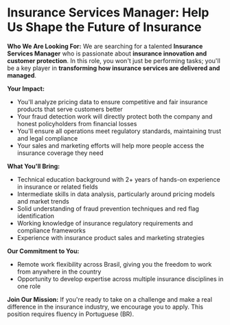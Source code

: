 # Insurance Services Manager: Help Us Shape the Future of Insurance

**Who We Are Looking For:**
We are searching for a talented **Insurance Services Manager** who is passionate about **insurance innovation and customer protection**. In this role, you won't just be performing tasks; you'll be a key player in **transforming how insurance services are delivered and managed**.

**Your Impact:**
- You'll analyze pricing data to ensure competitive and fair insurance products that serve customers better
- Your fraud detection work will directly protect both the company and honest policyholders from financial losses
- You'll ensure all operations meet regulatory standards, maintaining trust and legal compliance
- Your sales and marketing efforts will help more people access the insurance coverage they need

**What You'll Bring:**
- Technical education background with 2+ years of hands-on experience in insurance or related fields
- Intermediate skills in data analysis, particularly around pricing models and market trends
- Solid understanding of fraud prevention techniques and red flag identification
- Working knowledge of insurance regulatory requirements and compliance frameworks
- Experience with insurance product sales and marketing strategies

**Our Commitment to You:**
- Remote work flexibility across Brasil, giving you the freedom to work from anywhere in the country
- Opportunity to develop expertise across multiple insurance disciplines in one role

**Join Our Mission:**
If you're ready to take on a challenge and make a real difference in the insurance industry, we encourage you to apply. This position requires fluency in Portuguese (BR).